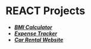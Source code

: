 # REACT Projects
- [***BMI Calculator***](./BMICalculator/)
- [***Expense Tracker***](./expensetracker/)
- [***Car Rental Website***](./car-rental-Website)